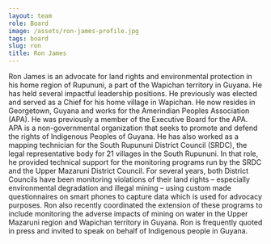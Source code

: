 ```yaml
---
layout: team
role: Board
image: /assets/ron-james-profile.jpg
tags: board
slug: ron
title: Ron James
---
```

Ron James is an advocate for land rights and environmental protection in his home region of Rupununi, a part of the Wapichan territory in Guyana. He has held several impactful leadership positions. He previously was elected and served as a Chief for his home village in Wapichan. He now resides in Georgetown, Guyana and works for the Amerindian Peoples Association (APA). He was previously a member of the Executive Board for the APA. APA is a non-governmental organization that seeks to promote and defend the rights of Indigenous Peoples of Guyana. He has also worked as a mapping technician for the South Rupununi District Council (SRDC), the legal representative body for 21 villages in the South Rupununi. In that role, he provided technical support for the monitoring programs run by the SRDC and the Upper Mazaruni District Council. For several years, both District Councils have been monitoring violations of their land rights – especially environmental degradation and illegal mining – using custom made questionnaires on smart phones to capture data which is used for advocacy purposes. Ron also recently coordinated the extension of these programs to include monitoring the adverse impacts of mining on water in the Upper Mazaruni region and Wapichan territory in Guyana. Ron is frequently quoted in press and invited to speak on behalf of Indigenous people in Guyana.
